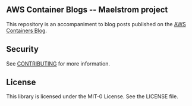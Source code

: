 ## AWS Container Blogs -- Maelstrom project

This repository is an accompaniment to blog posts  published on the [AWS Containers Blog](https://aws.amazon.com/blogs/containers/).

## Security

See [CONTRIBUTING](CONTRIBUTING.md#security-issue-notifications) for more information.

## License

This library is licensed under the MIT-0 License. See the LICENSE file.
